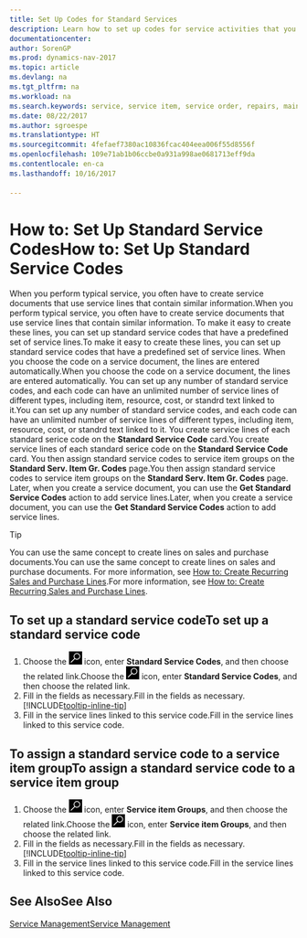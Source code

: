 ```yaml
---
title: Set Up Codes for Standard Services
description: Learn how to set up codes for service activities that you often perform.
documentationcenter: 
author: SorenGP
ms.prod: dynamics-nav-2017
ms.topic: article
ms.devlang: na
ms.tgt_pltfrm: na
ms.workload: na
ms.search.keywords: service, service item, service order, repairs, maintenance
ms.date: 08/22/2017
ms.author: sgroespe
ms.translationtype: HT
ms.sourcegitcommit: 4fefaef7380ac10836fcac404eea006f55d8556f
ms.openlocfilehash: 109e71ab1b06ccbe0a931a998ae0681713eff9da
ms.contentlocale: en-ca
ms.lasthandoff: 10/16/2017

---
```


# <a name="how-to-set-up-standard-service-codes"></a><span data-ttu-id="b8a12-103">How to: Set Up Standard Service Codes</span><span class="sxs-lookup"><span data-stu-id="b8a12-103">How to: Set Up Standard Service Codes</span></span>
<span data-ttu-id="b8a12-104">When you perform typical service, you often have to create service documents that use service lines that contain similar information.</span><span class="sxs-lookup"><span data-stu-id="b8a12-104">When you perform typical service, you often have to create service documents that use service lines that contain similar information.</span></span> <span data-ttu-id="b8a12-105">To make it easy to create these lines, you can set up standard service codes that have a predefined set of service lines.</span><span class="sxs-lookup"><span data-stu-id="b8a12-105">To make it easy to create these lines, you can set up standard service codes that have a predefined set of service lines.</span></span> <span data-ttu-id="b8a12-106">When you choose the code on a service document, the lines are entered automatically.</span><span class="sxs-lookup"><span data-stu-id="b8a12-106">When you choose the code on a service document, the lines are entered automatically.</span></span> <span data-ttu-id="b8a12-107">You can set up any number of standard service codes, and each code can have an unlimited number of service lines of different types, including item, resource, cost, or standrd text linked to it.</span><span class="sxs-lookup"><span data-stu-id="b8a12-107">You can set up any number of standard service codes, and each code can have an unlimited number of service lines of different types, including item, resource, cost, or standrd text linked to it.</span></span> <span data-ttu-id="b8a12-108">You create service lines of each standard serice code on the **Standard Service Code** card.</span><span class="sxs-lookup"><span data-stu-id="b8a12-108">You create service lines of each standard serice code on the **Standard Service Code** card.</span></span> <span data-ttu-id="b8a12-109">You then assign standard service codes to service item groups on the **Standard Serv. Item Gr. Codes** page.</span><span class="sxs-lookup"><span data-stu-id="b8a12-109">You then assign standard service codes to service item groups on the **Standard Serv. Item Gr. Codes** page.</span></span> <span data-ttu-id="b8a12-110">Later, when you create a service document, you can use the **Get Standard Service Codes** action to add service lines.</span><span class="sxs-lookup"><span data-stu-id="b8a12-110">Later, when you create a service document, you can use the **Get Standard Service Codes** action to add service lines.</span></span>  
  
> [!Tip]
>  <span data-ttu-id="b8a12-111">You can use the same concept to create lines on sales and purchase documents.</span><span class="sxs-lookup"><span data-stu-id="b8a12-111">You can use the same concept to create lines on sales and purchase documents.</span></span> <span data-ttu-id="b8a12-112">For more information, see [How to: Create Recurring Sales and Purchase Lines](sales-how-work-standard-lines.md).</span><span class="sxs-lookup"><span data-stu-id="b8a12-112">For more information, see [How to: Create Recurring Sales and Purchase Lines](sales-how-work-standard-lines.md).</span></span>    
  
## <a name="to-set-up-a-standard-service-code"></a><span data-ttu-id="b8a12-113">To set up a standard service code</span><span class="sxs-lookup"><span data-stu-id="b8a12-113">To set up a standard service code</span></span>    
1. <span data-ttu-id="b8a12-114">Choose the ![Search for Page or Report](media/ui-search/search_small.png "Search for Page or Report icon") icon, enter **Standard Service Codes**, and then choose the related link.</span><span class="sxs-lookup"><span data-stu-id="b8a12-114">Choose the ![Search for Page or Report](media/ui-search/search_small.png "Search for Page or Report icon") icon, enter **Standard Service Codes**, and then choose the related link.</span></span>  
2. <span data-ttu-id="b8a12-115">Fill in the fields as necessary.</span><span class="sxs-lookup"><span data-stu-id="b8a12-115">Fill in the fields as necessary.</span></span> [!INCLUDE[tooltip-inline-tip](includes/tooltip-inline-tip_md.md)]  
4. <span data-ttu-id="b8a12-116">Fill in the service lines linked to this service code.</span><span class="sxs-lookup"><span data-stu-id="b8a12-116">Fill in the service lines linked to this service code.</span></span>  

## <a name="to-assign-a-standard-service-code-to-a-service-item-group"></a><span data-ttu-id="b8a12-117">To assign a standard service code to a service item group</span><span class="sxs-lookup"><span data-stu-id="b8a12-117">To assign a standard service code to a service item group</span></span>
1. <span data-ttu-id="b8a12-118">Choose the ![Search for Page or Report](media/ui-search/search_small.png "Search for Page or Report icon") icon, enter **Service item Groups**, and then choose the related link.</span><span class="sxs-lookup"><span data-stu-id="b8a12-118">Choose the ![Search for Page or Report](media/ui-search/search_small.png "Search for Page or Report icon") icon, enter **Service item Groups**, and then choose the related link.</span></span>  
2. <span data-ttu-id="b8a12-119">Fill in the fields as necessary.</span><span class="sxs-lookup"><span data-stu-id="b8a12-119">Fill in the fields as necessary.</span></span> [!INCLUDE[tooltip-inline-tip](includes/tooltip-inline-tip_md.md)]
3. <span data-ttu-id="b8a12-120">Fill in the service lines linked to this service code.</span><span class="sxs-lookup"><span data-stu-id="b8a12-120">Fill in the service lines linked to this service code.</span></span>  

## <a name="see-also"></a><span data-ttu-id="b8a12-121">See Also</span><span class="sxs-lookup"><span data-stu-id="b8a12-121">See Also</span></span>
[<span data-ttu-id="b8a12-122">Service Management</span><span class="sxs-lookup"><span data-stu-id="b8a12-122">Service Management</span></span>](service-service.md)

